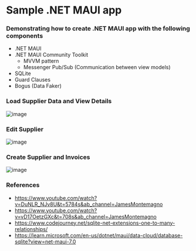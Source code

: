 # Sample .NET MAUI app
### Demonstrating how to create .NET MAUI app with the following components
- .NET MAUI
- .NET MAUI Community Toolkit
  - MVVM pattern
  - Messenger Pub/Sub (Communication between view models)
- SQLite
- Guard Clauses
- Bogus (Data Faker)

### Load Supplier Data and View Details
![image](https://i.ibb.co/WHRb1bg/Load-Supplier-and-View-Details.gif)

### Edit Supplier
![image](https://i.ibb.co/hB47Jbs/Edit-Supplier.gif)

### Create Supplier and Invoices
![image](https://i.ibb.co/ySDkG3p/Create-Supplier-and-Invoice.gif)

### References
- https://www.youtube.com/watch?v=DuNLR_NJv8U&t=5784s&ab_channel=JamesMontemagno
- https://www.youtube.com/watch?v=vD17OetzGXc&t=708s&ab_channel=JamesMontemagno
- https://www.codejourney.net/sqlite-net-extensions-one-to-many-relationships/
- https://learn.microsoft.com/en-us/dotnet/maui/data-cloud/database-sqlite?view=net-maui-7.0
